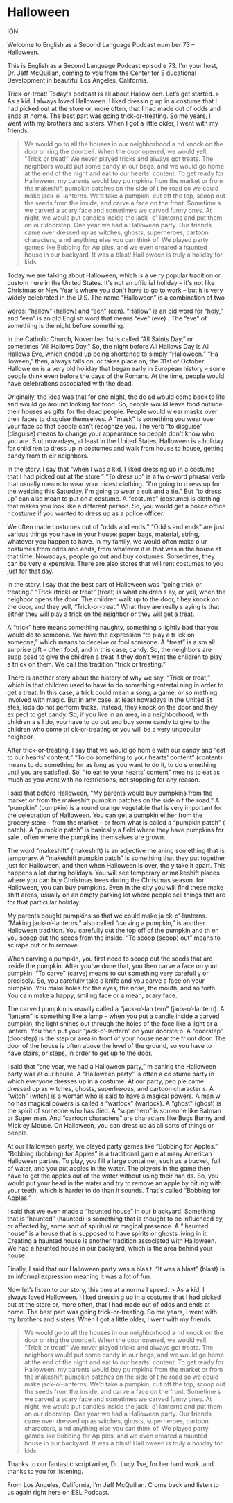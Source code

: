 # Halloween

ION

Welcome to English as a Second Language Podcast num ber 73 – Halloween.

This is English as a Second Language Podcast episod e 73. I'm your host, Dr. Jeff McQuillan, coming to you from the Center for E ducational Development in beautiful Los Angeles, California.

Trick-or-treat! Today's podcast is all about Hallow een. Let’s get started.  > As a kid, I always loved Halloween. I liked dressin g up in a costume that I had picked out at the store or, more often, that I had made out of odds and ends at home. The best part was going trick-or-treating. So me years, I went with my brothers and sisters. When I got a little older, I went with my friends.
> We would go to all the houses in our neighborhood a nd knock on the door or ring the doorbell. When the door opened, we would yell, "Trick or treat!" We never played tricks and always got treats. The neighbors would put some candy in our bags, and we would go home at the end of the night and eat to our hearts' content.
> To get ready for Halloween, my parents would buy pu mpkins from the market or from the makeshift pumpkin patches on the side of t he road so we could make jack-o’-lanterns. We’d take a pumpkin, cut off the top, scoop out the seeds from the inside, and carve a face on the front. Sometime s we carved a scary face and sometimes we carved funny ones. At night, we would put candles inside the jack- o’-lanterns and put them on our doorstep.
> One year we had a Halloween party. Our friends came  over dressed up as witches, ghosts, superheroes, cartoon characters, a nd anything else you can think of. We played party games like Bobbing for Ap ples, and we even created a haunted house in our backyard. It was a blast! Hall oween is truly a holiday for kids.

Today we are talking about Halloween, which is a ve ry popular tradition or custom here in the United States. It's not an offic ial holiday – it's not like Christmas or New Year's where you don't have to go to work – but it is very widely celebrated in the U.S. The name “Halloween” is a combination of two

words: “hallow” (hallow) and “een” (een). “Hallow” is an old word for “holy,” and “een” is an old English word that means “eve” (eve) . The “eve” of something is the night before something.

In the Catholic Church, November 1st is called “All  Saints Day,” or sometimes “All Hallows Day.” So, the night before All Hallows  Day is All Hallows Eve, which ended up being shortened to simply “Halloween.” “Ha lloween,” then, always falls on, or takes place on, the 31st of October. Hallowe en is a very old holiday that began early in European history – some people think  even before the days of the Romans. At the time, people would have celebrations  associated with the dead.

Originally, the idea was that for one night, the de ad would come back to life and would go around looking for food. So, people would leave food outside their houses as gifts for the dead people. People would w ear masks over their faces to disguise themselves. A “mask” is something you wear  over your face so that people can't recognize you. The verb “to disguise” (disguise) means to change your appearance so people don't know who you are. B ut nowadays, at least in the United States, Halloween is a holiday for child ren to dress up in costumes and walk from house to house, getting candy from th eir neighbors.

In the story, I say that “when I was a kid, I liked  dressing up in a costume that I had picked out at the store.” “To dress up” is a tw o-word phrasal verb that usually means to wear your nicest clothing. “I'm going to d ress up for the wedding this Saturday. I'm going to wear a suit and a tie.” But “to dress up” can also mean to put on a costume. A “costume” (costume) is clothing  that makes you look like a different person. So, you would get a police office r costume if you wanted to dress up as a police officer.

We often made costumes out of “odds and ends.” “Odd s and ends” are just various things you have in your house: paper bags, material, string, whatever you happen to have. In my family, we would often make o ur costumes from odds and ends, from whatever it is that was in the house at that time. Nowadays, people go out and buy costumes. Sometimes, they can be very e xpensive. There are also stores that will rent costumes to you just for that  day.

In the story, I say that the best part of Halloween  was “going trick or treating.” “Trick (trick) or treat” (treat) is what children s ay, or yell, when the neighbor opens the door. The children walk up to the door, t hey knock on the door, and they yell, “Trick-or-treat.” What they are really s aying is that either they will play a trick on the neighbor or they will get a treat.

A “trick” here means something naughty, something s lightly bad that you would do to someone. We have the expression “to play a tr ick on someone,” which means to deceive or fool someone. A “treat” is a sm all surprise gift – often food, and in this case, candy. So, the neighbors are supp osed to give the children a treat if they don't want the children to play a tri ck on them. We call this tradition “trick or treating.”

There is another story about the history of why we say, “Trick or treat,” which is that children used to have to do something entertai ning in order to get a treat. In this case, a trick could mean a song, a game, or so mething involved with magic. But in any case, at least nowadays in the United St ates, kids do not perform tricks. Instead, they knock on the door and they ex pect to get candy. So, if you live in an area, in a neighborhood, with children a s I do, you have to go out and buy some candy to give to the children who come tri ck-or-treating or you will be a very unpopular neighbor.

After trick-or-treating, I say that we would go hom e with our candy and “eat to our hearts’ content.” “To do something to your hearts’ content” (content) means to do something for as long as you want to do it, to do s omething until you are satisfied. So, “to eat to your hearts’ content” mea ns to eat as much as you want with no restrictions, not stopping for any reason.

I said that before Halloween, “My parents would buy  pumpkins from the market or from the makeshift pumpkin patches on the side o f the road.” A “pumpkin” (pumpkin) is a round orange vegetable that is very important for the celebration of Halloween. You can get a pumpkin either from the  grocery store – from the market – or from what is called a “pumpkin patch” ( patch). A “pumpkin patch” is basically a field where they have pumpkins for sale , often where the pumpkins themselves are grown.

The word “makeshift” (makeshift) is an adjective me aning something that is temporary. A “makeshift pumpkin patch” is something  that they put together just for Halloween, and then when Halloween is over, the y take it apart. This happens a lot during holidays. You will see temporary or ma keshift places where you can buy Christmas trees during the Christmas season. for Halloween, you can buy pumpkins. Even in the city you will find these make shift areas, usually on an empty parking lot where people sell things that are  for that particular holiday.

My parents bought pumpkins so that we could make ja ck-o’-lanterns. “Making jack-o’-lanterns,” also called “carving a pumpkin,”  is another Halloween tradition. You carefully cut the top off of the pumpkin and th en you scoop out the seeds from the inside. “To scoop (scoop) out” means to sc rape out or to remove.

 When carving a pumpkin, you first need to scoop out  the seeds that are inside the pumpkin. After you've done that, you then carve  a face on your pumpkin. “To carve” (carve) means to cut something very carefull y or precisely. So, you carefully take a knife and you carve a face on your  pumpkin. You make holes for the eyes, the nose, the mouth, and so forth. You ca n make a happy, smiling face or a mean, scary face.

The carved pumpkin is usually called a “jack-o’-lan tern” (jack-o’-lantern). A “lantern” is something like a lamp – when you put a  candle inside a carved pumpkin, the light shines out through the holes of the face like a light or a lantern. You then put your “jack-o'-lantern” on your doorste p. A “doorstep” (doorstep) is the step or area in front of your house near the fr ont door. The door of the house is often above the level of the ground, so you have  to have stairs, or steps, in order to get up to the door.

I said that “one year, we had a Halloween party,” m eaning the Halloween party was at our house. A “Halloween party” is often a co stume party in which everyone dresses up in a costume. At our party, peo ple came dressed up as witches, ghosts, superheroes, and cartoon character s. A “witch” (witch) is a woman who is said to have a magical powers. A man w ho has magical powers is called a “warlock” (warlock). A “ghost” (ghost) is the spirit of someone who has died. A “superhero” is someone like Batman or Super man. And “cartoon characters” are characters like Bugs Bunny and Mick ey Mouse. On Halloween, you can dress up as all sorts of things or people.

At our Halloween party, we played party games like “Bobbing for Apples.” “Bobbing (bobbing) for Apples” is a traditional gam e at many American Halloween parties. To play, you fill a large contai ner, such as a bucket, full of water, and you put apples in the water. The players  in the game then have to get the apples out of the water without using their han ds. So, you would put your head in the water and try to remove an apple by bit ing with your teeth, which is harder to do than it sounds. That's called “Bobbing  for Apples.”

I said that we even made a “haunted house” in our b ackyard. Something that is “haunted” (haunted) is something that is thought to  be influenced by, or affected by, some sort of spiritual or magical presence. A “ haunted house” is a house that is supposed to have spirits or ghosts living in it.  Creating a haunted house is another tradition associated with Halloween. We had  a haunted house in our backyard, which is the area behind your house.

Finally, I said that our Halloween party was a blas t. “It was a blast” (blast) is an informal expression meaning it was a lot of fun.

Now let’s listen to our story, this time at a norma l speed. > As a kid, I always loved Halloween. I liked dressin g up in a costume that I had picked out at the store or, more often, that I had made out of odds and ends at home. The best part was going trick-or-treating. So me years, I went with my brothers and sisters. When I got a little older, I went with my friends.
> We would go to all the houses in our neighborhood a nd knock on the door or ring the doorbell. When the door opened, we would yell, "Trick or treat!" We never played tricks and always got treats. The neighbors would put some candy in our bags, and we would go home at the end of the night and eat to our hearts' content.
> To get ready for Halloween, my parents would buy pu mpkins from the market or from the makeshift pumpkin patches on the side of t he road so we could make jack-o’-lanterns. We’d take a pumpkin, cut off the top, scoop out the seeds from the inside, and carve a face on the front. Sometime s we carved a scary face and sometimes we carved funny ones. At night, we would put candles inside the jack- o’-lanterns and put them on our doorstep.
> One year we had a Halloween party. Our friends came  over dressed up as witches, ghosts, superheroes, cartoon characters, a nd anything else you can think of. We played party games like Bobbing for Ap ples, and we even created a haunted house in our backyard. It was a blast! Hall oween is truly a holiday for kids.

Thanks to our fantastic scriptwriter, Dr. Lucy Tse,  for her hard work, and thanks to you for listening.

From Los Angeles, California, I’m Jeff McQuillan. C ome back and listen to us again right here on ESL Podcast.

